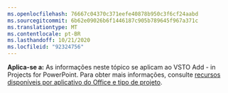 ```yaml
---
ms.openlocfilehash: 76667c04370c371eefe40878b950c3f6cf24aabd
ms.sourcegitcommit: 6b62e09026b6f1446187c905b789645f967a371c
ms.translationtype: MT
ms.contentlocale: pt-BR
ms.lasthandoff: 10/21/2020
ms.locfileid: "92324756"
---
```

  **Aplica-se a:** As informações neste tópico se aplicam ao VSTO Add \- in Projects for PowerPoint. Para obter mais informações, consulte [recursos disponíveis por aplicativo do Office e tipo de projeto](../../vsto/features-available-by-office-application-and-project-type.md).
